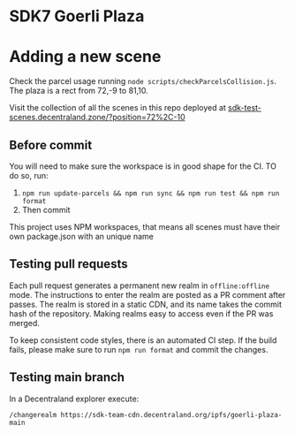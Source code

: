 # SDK7 Goerli Plaza

# Adding a new scene

Check the parcel usage running `node scripts/checkParcelsCollision.js`. The plaza is a rect from 72,-9 to 81,10.

Visit the collection of all the scenes in this repo deployed at [sdk-test-scenes.decentraland.zone/?position=72%2C-10](https://sdk-test-scenes.decentraland.zone/?realm=LocalPreview&position=72%2C-10)

## Before commit

You will need to make sure the workspace is in good shape for the CI. TO do so, run:

1. `npm run update-parcels && npm run sync && npm run test && npm run format`
2. Then commit

This project uses NPM workspaces, that means all scenes must have their own package.json with an unique name

## Testing pull requests

Each pull request generates a permanent new realm in `offline:offline` mode. The instructions to enter the realm are posted as a PR comment after passes. The realm is stored in a static CDN, and its name takes the commit hash of the repository. Making realms easy to access even if the PR was merged.

To keep consistent code styles, there is an automated CI step. If the build fails, please make sure to run `npm run format` and commit the changes.

## Testing main branch

In a Decentraland explorer execute:

```
/changerealm https://sdk-team-cdn.decentraland.org/ipfs/goerli-plaza-main
```

